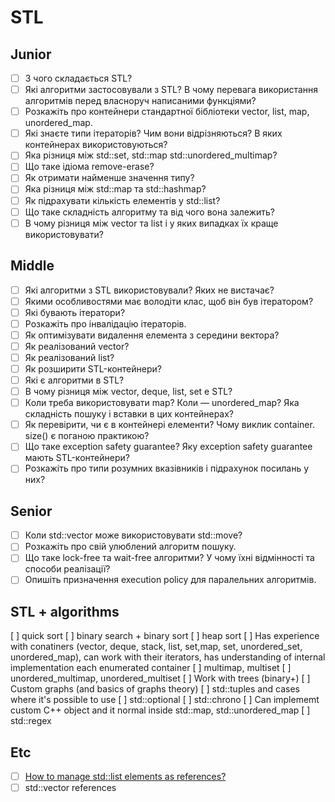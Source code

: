 # STL

## Junior

- [ ] З чого складається STL?
- [ ] Які алгоритми застосовували з STL? В чому перевага використання алгоритмів перед власноруч написаними функціями?
- [ ] Розкажіть про контейнери стандартної бібліотеки vector, list, map, unordered_map.
- [ ] Які знаєте типи ітераторів? Чим вони відрізняються? В яких контейнерах використовуються?
- [ ] Яка різниця між std::set, std::map std::unordered_multimap?
- [ ] Що таке ідіома remove-erase?
- [ ] Як отримати найменше значення типу?
- [ ] Яка різниця між std::map та std::hashmap?
- [ ] Як підрахувати кількість елементів у std::list?
- [ ] Що таке складність алгоритму та від чого вона залежить?
- [ ] В чому різниця між vector та list і у яких випадках їх краще використовувати?

## Middle

- [ ] Які алгоритми з STL використовували? Яких не вистачає?
- [ ] Якими особливостями має володіти клас, щоб він був ітератором?
- [ ] Які бувають ітератори?
- [ ] Розкажіть про інвалідацію ітераторів.
- [ ] Як оптимізувати видалення елемента з середини вектора?
- [ ] Як реалізований vector?
- [ ] Як реалізований list?
- [ ] Як розширити STL-контейнери?
- [ ] Які є алгоритми в STL?
- [ ] В чому різниця між vector, deque, list, set e STL?
- [ ] Коли треба використовувати map? Коли — unordered_map? Яка складність пошуку і вставки в цих контейнерах?
- [ ] Як перевірити, чи є в контейнері елементи? Чому виклик container. size() є поганою практикою?
- [ ] Що таке exception safety guarantee? Яку exception safety guarantee мають STL-контейнери?
- [ ] Розкажіть про типи розумних вказівників і підрахунок посилань у них?

## Senior

- [ ] Коли std::vector може використовувати std::move?
- [ ] Розкажіть про свій улюблений алгоритм пошуку.
- [ ] Що таке lock-free та wait-free алгоритми? У чому їхні відмінності та способи реалізації?
- [ ] Опишіть призначення execution policy для паралельних алгоритмів.

## STL + algorithms

[ ] quick sort
[ ] binary search + binary sort
[ ] heap sort
[ ] Has experience with conatiners (vector, deque, stack, list, set,map, set, unordered_set, unordered_map), can work with their iterators, has understanding of internal implementation each enumerated container
[ ] multimap, multiset
[ ] unordered_multimap, unordered_multiset
[ ] Work with trees (binary+)
[ ] Custom graphs (and basics of graphs theory)
[ ] std::tuples and cases where it's possible to use
[ ] std::optional
[ ] std::chrono
[ ] Can implememt custom C++ object and it normal inside std::map, std::unordered_map
[ ] std::regex

## Etc

- [ ] [How to manage std::list elements as references?](https://stackoverflow.com/questions/44165193/how-to-manage-stdlist-elements-as-references)
- [ ] std::vector references
